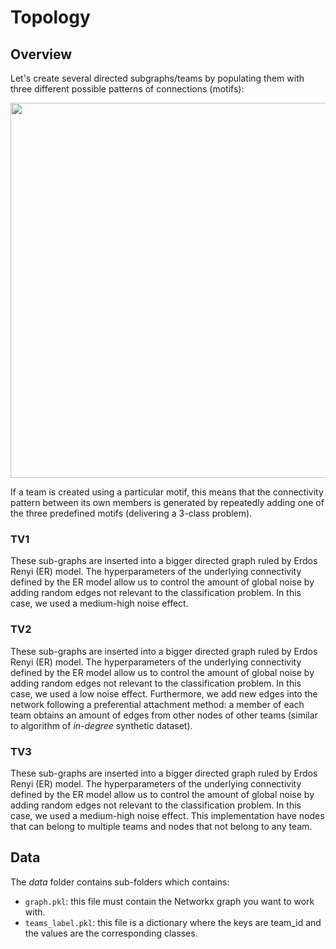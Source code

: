 # Topology

## Overview

Let's create several directed subgraphs/teams by populating them with three different possible patterns of connections (motifs):

<p align="center">
  <img src="./data/motifs.png" width="600">
</p>

If a team is created using a particular motif, this means that the connectivity pattern between its own members is 
generated by repeatedly adding one of the three predefined motifs (delivering a 3-class problem).

### TV1

These sub-graphs are inserted into a bigger directed graph ruled by Erdos Renyi (ER) model. The hyperparameters of the 
underlying connectivity defined by the ER model allow us to control the amount of global noise by adding random edges 
not relevant to the classification problem. In this case, we used a medium-high noise effect.

### TV2

These sub-graphs are inserted into a bigger directed graph ruled by Erdos Renyi (ER) model. The hyperparameters of the 
underlying connectivity defined by the ER model allow us to control the amount of global noise by adding random edges 
not relevant to the classification problem. In this case, we used a low noise effect. Furthermore, we add new edges 
into the network following a preferential attachment method: a member of each team obtains an amount of edges from 
other nodes of other teams (similar to algorithm of *in-degree* synthetic dataset). 

### TV3

These sub-graphs are inserted into a bigger directed graph ruled by Erdos Renyi (ER) model. The hyperparameters of the 
underlying connectivity defined by the ER model allow us to control the amount of global noise by adding random edges 
not relevant to the classification problem. In this case, we used a medium-high noise effect. 
This implementation have nodes that can belong to multiple teams and nodes that not belong to any team.

## Data

The *data* folder contains sub-folders which contains:

- ```graph.pkl```: this file must contain the Networkx graph you want to work with.
- ```teams_label.pkl```: this file is a dictionary where the keys are team_id and the values are the corresponding classes.

